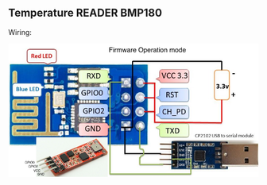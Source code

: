 ## Temperature READER BMP180 ##

Wiring:

![](https://github.com/jordy33/esp8266-Micropython/blob/master/x.images/ESP10dof.png?raw=true)
